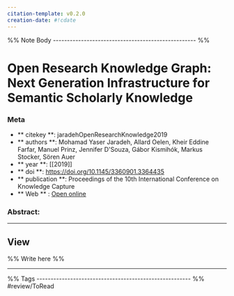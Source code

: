 ```yaml
---
citation-template: v0.2.0
creation-date: #!cdate
---
```


%% Note Body --------------------------------------------------- %%
# Open Research Knowledge Graph: Next Generation Infrastructure for Semantic Scholarly Knowledge

### Meta
- ** citekey **: jaradehOpenResearchKnowledge2019
- ** authors **: Mohamad Yaser Jaradeh, Allard Oelen, Kheir Eddine Farfar, Manuel Prinz, Jennifer D'Souza, Gábor Kismihók, Markus Stocker, Sören Auer
- ** year **: [[2019]]
- ** doi **: https://doi.org/10.1145/3360901.3364435
- ** publication **: Proceedings of the 10th International Conference on Knowledge Capture
- ** Web ** : [Open online](https://dl.acm.org/doi/10.1145/3360901.3364435)


### Abstract:


___

## View

%% Write here %%





___
%% Tags  ------------------------------------------------------- %%
#review/ToRead
